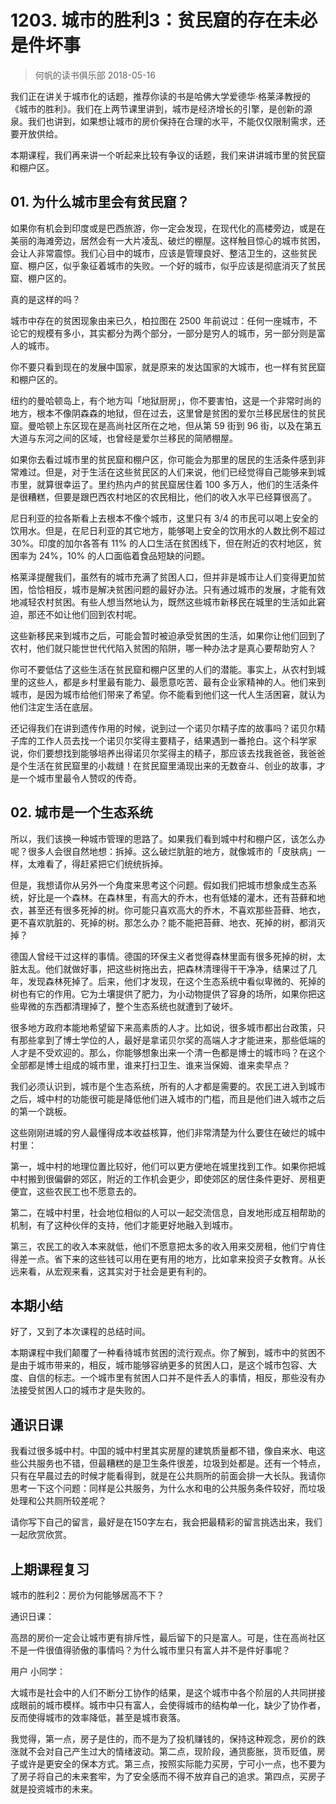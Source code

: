 # 1203. 城市的胜利3：贫民窟的存在未必是件坏事
> 何帆的读书俱乐部
2018-05-16

我们正在讲关于城市化的话题，推荐你读的书是哈佛大学爱德华·格莱泽教授的《城市的胜利》。我们在上两节课里讲到，城市是经济增长的引擎，是创新的源泉。我们也讲到，如果想让城市的房价保持在合理的水平，不能仅仅限制需求，还要开放供给。

本期课程，我们再来讲一个听起来比较有争议的话题，我们来讲讲城市里的贫民窟和棚户区。

## 01. 为什么城市里会有贫民窟？

如果你有机会到印度或是巴西旅游，你一定会发现，在现代化的高楼旁边，或是在美丽的海滩旁边，居然会有一大片凌乱、破烂的棚屋。这样触目惊心的城市贫困，会让人非常震惊。我们心目中的城市，应该是管理良好、整洁卫生的，这些贫民窟、棚户区，似乎象征着城市的失败。一个好的城市，似乎应该是彻底消灭了贫民窟、棚户区的。

真的是这样的吗？

城市中存在的贫困现象由来已久，柏拉图在 2500 年前说过：任何一座城市，不论它的规模有多小，其实都分为两个部分，一部分是穷人的城市，另一部分则是富人的城市。

你不要只看到现在的发展中国家，就是原来的发达国家的大城市，也一样有贫民窟和棚户区的。

纽约的曼哈顿岛上，有个地方叫「地狱厨房」，你不要害怕，这是一个非常时尚的地方，根本不像阴森森的地狱，但在过去，这里曾是贫困的爱尔兰移民居住的贫民窟。曼哈顿上东区现在是高尚社区所在之地，但从第 59 街到 96 街，以及在第五大道与东河之间的区域，也曾经是爱尔兰移民的简陋棚屋。

如果你去看过城市里的贫民窟和棚户区，你可能会为那里的居民的生活条件感到非常难过。但是，对于生活在这些贫民区的人们来说，他们已经觉得自己能够来到城市里，就算很幸运了。里约热内卢的贫民窟居住着 100 多万人，他们的生活条件是很糟糕，但要是跟巴西农村地区的农民相比，他们的收入水平已经算很高了。

尼日利亚的拉各斯看上去根本不像个城市，这里只有 3/4 的市民可以喝上安全的饮用水。但是，在尼日利亚的其它地方，能够喝上安全的饮用水的人数比例不超过 30%。印度的加尔各答有 11% 的人口生活在贫困线下，但在附近的农村地区，贫困率为 24%，10% 的人口面临着食品短缺的问题。

格莱泽提醒我们，虽然有的城市充满了贫困人口，但并非是城市让人们变得更加贫困，恰恰相反，城市是解决贫困问题的最好办法。只有通过城市的发展，才能有效地减轻农村贫困。有些人想当然地认为，既然这些城市新移民在城里的生活如此窘迫，那还不如让他们回到农村呢。

这些新移民来到城市之后，可能会暂时被迫承受贫困的生活，如果你让他们回到了农村，他们就只能世世代代陷入贫困的陷阱，哪一种办法才是真心要帮助穷人？

你可不要低估了这些生活在贫民窟和棚户区里的人们的潜能。事实上，从农村到城里的这些人，都是乡村里最有能力、最愿意吃苦、最有企业家精神的人。他们来到城市，是因为城市给他们带来了希望。你不能看到他们这一代人生活困窘，就认为他们注定生活在底层。

还记得我们在讲到遗传作用的时候，说到过一个诺贝尔精子库的故事吗？诺贝尔精子库的工作人员去找一个诺贝尔奖得主要精子，结果遇到一番抢白。这个科学家说，你们要想找到能够培养出得诺贝尔奖得主的精子，那应该去找我爸爸，我爸爸是个生活在贫民窟里的小裁缝！在贫民窟里涌现出来的无数奋斗、创业的故事，才是一个城市里最令人赞叹的传奇。

## 02. 城市是一个生态系统

所以，我们该换一种城市管理的思路了。如果我们看到城中村和棚户区，该怎么办呢？很多人会很自然地想：拆掉。这么破烂肮脏的地方，就像城市的「皮肤病」一样，太难看了，得赶紧把它们统统拆掉。

但是，我想请你从另外一个角度来思考这个问题。假如我们把城市想象成生态系统，好比是一个森林。在森林里，有高大的乔木，也有低矮的灌木，还有苔藓和地衣，甚至还有很多死掉的树。你可能只喜欢高大的乔木，不喜欢那些苔藓、地衣，更不喜欢肮脏的、死掉的树。那怎么办？能不能把苔藓、地衣、死掉的树，都消灭掉？

德国人曾经干过这样的事情。德国的环保主义者觉得森林里面有很多死掉的树，太脏太乱。他们就做好事，把这些树拖出去，把森林清理得干干净净，结果过了几年，发现森林死掉了。后来，他们才发现，在这个生态系统中看似卑微的、死掉的树也有它的作用。它为土壤提供了肥力，为小动物提供了容身的场所，如果你把这些卑微的东西都清理掉了，整个生态系统也就遭到了破坏。

很多地方政府本能地希望留下来高素质的人才。比如说，很多城市都出台政策，只有那些拿到了博士学位的人，最好是拿诺贝尔奖的高端人才才能进来，那些低端的人才是不受欢迎的。那么，你能够想象出来一个清一色都是博士的城市吗？在这个全部都是博士组成的城市里，谁来打扫卫生、谁来当保姆、谁来卖早点？

我们必须认识到，城市是个生态系统，所有的人才都是需要的。农民工进入到城市之后，城中村的功能很可能是降低他们进入城市的门槛，而且是他们进入城市之后的第一个跳板。

这些刚刚进城的穷人最懂得成本收益核算，他们非常清楚为什么要住在破烂的城中村里：

第一，城中村的地理位置比较好，他们可以更方便地在城里找到工作。如果你把城中村搬到很偏僻的郊区，附近的工作机会更少，即使郊区的居住条件更好、房租更便宜，这些农民工也不愿意去的。

第二，在城中村里，社会地位相似的人可以一起交流信息，自发地形成互相帮助的机制，有了这种伙伴的支持，他们才能更好地融入到城市。

第三，农民工的收入本来就低，他们不愿意把太多的收入用来交房租，他们宁肯住得差一点。省下来的这些钱可以用在更有用的地方，比如拿来投资子女教育。从长远来看，从宏观来看，这其实对于社会是更有利的。

## 本期小结

好了，又到了本次课程的总结时间。

本期课程中我们颠覆了一种看待城市贫困的流行观点。你了解到，城市中的贫困不是由于城市带来的，相反，城市能够容纳更多的贫困人口，是这个城市包容、大度、自信的标志。一个城市里有贫困人口并不是件丢人的事情，相反，那些没有办法接受贫困人口的城市才是失败的。

## 通识日课

我看过很多城中村。中国的城中村里其实房屋的建筑质量都不错，像自来水、电这些公共服务也不错，但最糟糕的是卫生条件很差，垃圾到处都是。还有一个特点，只有在早晨过去的时候才能看得到，就是在公共厕所的前面会排一大长队。我请你思考一下这个问题：同样是公共服务，为什么水和电的公共服务条件较好，而垃圾处理和公共厕所较差呢？

请你写下自己的留言，最好是在150字左右，我会把最精彩的留言挑选出来，我们一起欣赏欣赏。

## 上期课程复习

城市的胜利2：房价为何能够居高不下？

通识日课：

高昂的房价一定会让城市更有排斥性，最后留下的只是富人。可是，住在高尚社区不是一件很值得骄傲的事情吗？为什么城市里只有富人并不是件好事呢？

用户 小同学：

大城市是社会中的人们不断分工协作的结果，是这个城市中各个阶层的人共同拼接成眼前的城市模样。城市中只有富人，会使得城市的结构单一化，缺少了协作者，反而使得城市的效率降低，甚至是城市衰落。

我觉得，第一点，房子是住的，而不是为了投机赚钱的，保持这种观念，房价的跌涨就不会对自己产生过大的情绪波动。第二点，现阶段，通货膨胀，货币贬值，房子或许是更安全的保本方式。第三点，按照实际能力买房，宁可小一点，也不要为了房子将自己的未来套牢，为了安全感而不得不放弃自己的追求。第四点，买房子就是投资城市的未来。




